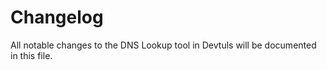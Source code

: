 # Changelog

All notable changes to the DNS Lookup tool in Devtuls will be documented in this file.

